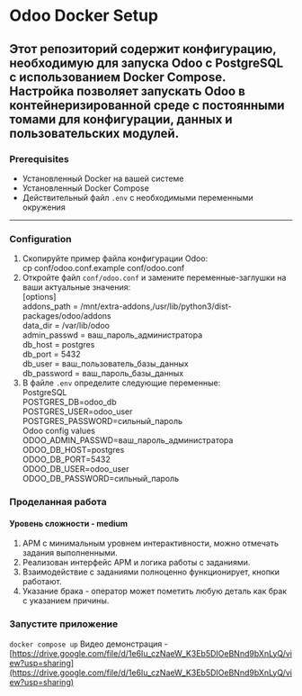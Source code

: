 # Odoo Docker Setup
Этот репозиторий содержит конфигурацию, необходимую для запуска **Odoo** с **PostgreSQL** с использованием Docker Compose.  
Настройка позволяет запускать Odoo в контейнеризированной среде с постоянными томами для конфигурации, данных и пользовательских модулей.
---
### Prerequisites
- Установленный Docker на вашей системе  
- Установленный Docker Compose  
- Действительный файл `.env` с необходимыми переменными окружения  
---
### Configuration
1. Скопируйте пример файла конфигурации Odoo:<br>
    cp conf/odoo.conf.example conf/odoo.conf
2. Откройте файл `conf/odoo.conf` и замените переменные-заглушки на ваши актуальные значения:<br>
    [options]<br>
    addons_path = /mnt/extra-addons,/usr/lib/python3/dist-packages/odoo/addons<br>
    data_dir = /var/lib/odoo<br>
    admin_passwd = ваш_пароль_администратора<br>
    db_host = postgres<br>
    db_port = 5432<br>
    db_user = ваш_пользователь_базы_данных<br>
    db_password = ваш_пароль_базы_данных<br>
3. В файле `.env` определите следующие переменные:<br>
    PostgreSQL<br>
    POSTGRES_DB=odoo_db<br>
    POSTGRES_USER=odoo_user<br>
    POSTGRES_PASSWORD=сильный_пароль<br>
    Odoo config values<br>
    ODOO_ADMIN_PASSWD=ваш_пароль_администратора<br>
    ODOO_DB_HOST=postgres<br>
    ODOO_DB_PORT=5432<br>
    ODOO_DB_USER=odoo_user<br>
    ODOO_DB_PASSWORD=сильный_пароль<br>

### Проделанная работа

#### Уровень сложности - medium

1. АРМ с минимальным уровнем интерактивности, можно отмечать задания выполненными.
2. Реализован интерфейс АРМ и логика работы с заданиями.
3. Взаимодействие с заданиями полноценно функционирует, кнопки работают.
4. Указание брака - оператор может пометить любую деталь как брак с указанием причины.

### Запустите приложение
```docker compose up```
Видео демонстрация - [https://drive.google.com/file/d/1e6Iu_czNaeW_K3Eb5DIOeBNnd9bXnLyQ/view?usp=sharing](https://drive.google.com/file/d/1e6Iu_czNaeW_K3Eb5DIOeBNnd9bXnLyQ/view?usp=sharing)
